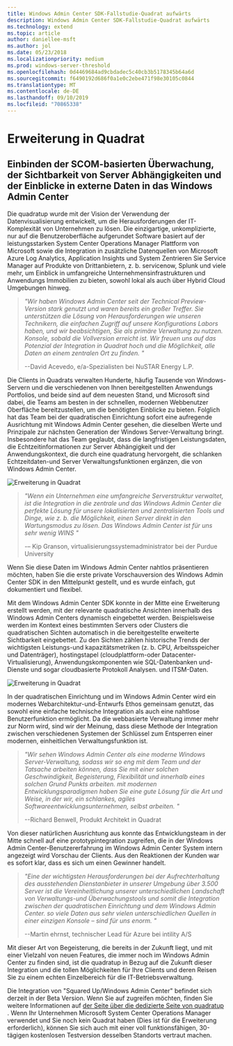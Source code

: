 ```yaml
---
title: Windows Admin Center SDK-Fallstudie-Quadrat aufwärts
description: Windows Admin Center SDK-Fallstudie-Quadrat aufwärts
ms.technology: extend
ms.topic: article
author: daniellee-msft
ms.author: jol
ms.date: 05/23/2018
ms.localizationpriority: medium
ms.prod: windows-server-threshold
ms.openlocfilehash: 0d4469684ad9cbdadec5c40cb3b5178345b64a6d
ms.sourcegitcommit: f6490192d686f0a1e0c2ebe471f98e30105c0844
ms.translationtype: MT
ms.contentlocale: de-DE
ms.lasthandoff: 09/10/2019
ms.locfileid: "70865338"
---
```

# <a name="squared-up-extension"></a>Erweiterung in Quadrat

## <a name="bringing-scom-based-monitoring-server-dependency-visibility-and-external-data-insights-into-windows-admin-center"></a>Einbinden der SCOM-basierten Überwachung, der Sichtbarkeit von Server Abhängigkeiten und der Einblicke in externe Daten in das Windows Admin Center

Die quadratup wurde mit der Vision der Verwendung der Datenvisualisierung entwickelt, um die Herausforderungen der IT-Komplexität von Unternehmen zu lösen. Die einzigartige, unkomplizierte, nur auf die Benutzeroberfläche aufgerundet Software basiert auf der leistungsstarken System Center Operations Manager Plattform von Microsoft sowie die Integration in zusätzliche Datenquellen von Microsoft Azure Log Analytics, Application Insights und System Zentrieren Sie Service Manager auf Produkte von Drittanbietern, z. b. servicenow, Splunk und viele mehr, um Einblick in umfangreiche Unternehmensinfrastrukturen und Anwendungs Immobilien zu bieten, sowohl lokal als auch über Hybrid Cloud Umgebungen hinweg.

> <cite>"Wir haben Windows Admin Center seit der Technical Preview-Version stark genutzt und waren bereits ein großer Treffer. Sie unterstützen die Lösung von Herausforderungen wie unseren Technikern, die einfachen Zugriff auf unsere Konfigurations Labors haben, und wir beabsichtigen, Sie als primäre Verwaltung zu nutzen. Konsole, sobald die Vollversion erreicht ist. Wir freuen uns auf das Potenzial der Integration in Quadrat hoch und die Möglichkeit, alle Daten an einem zentralen Ort zu finden. "</cite>
>
> --David Acevedo, e/a-Spezialisten bei NuSTAR Energy L.P.

Die Clients in Quadrats verwalten Hunderte, häufig Tausende von Windows-Servern und die verschiedenen von Ihnen bereitgestellten Anwendungs Portfolios, und beide sind auf dem neuesten Stand, und Microsoft sind dabei, die Teams am besten in der schnellen, modernen Webbenutzer Oberfläche bereitzustellen, um die benötigten Einblicke zu bieten. Folglich hat das Team bei der quadratischen Einrichtung sofort eine aufregende Ausrichtung mit Windows Admin Center gesehen, die dieselben Werte und Prinzipale zur nächsten Generation der Windows Server-Verwaltung bringt. Insbesondere hat das Team geglaubt, dass die langfristigen Leistungsdaten, die Echtzeitinformationen zur Server Abhängigkeit und der Anwendungskontext, die durch eine quadratung hervorgeht, die schlanken Echtzeitdaten-und Server Verwaltungsfunktionen ergänzen, die von Windows Admin Center.

![Erweiterung in Quadrat](../../media/extend-case-study-squared-up/squared-up-1.png)

> <cite>"Wenn ein Unternehmen eine umfangreiche Serverstruktur verwaltet, ist die Integration in die zentrale und das Windows Admin Center die perfekte Lösung für unsere lokalisierten und zentralisierten Tools und Dinge, wie z. b. die Möglichkeit, einen Server direkt in den Wartungsmodus zu lösen. Das Windows Admin Center ist für uns sehr wenig WINS "</cite>
>
> -– Kip Granson, virtualisierungssystemadministrator bei der Purdue University

Wenn Sie diese Daten im Windows Admin Center nahtlos präsentieren möchten, haben Sie die erste private Vorschauversion des Windows Admin Center SDK in den Mittelpunkt gestellt, und es wurde einfach, gut dokumentiert und flexibel.

Mit dem Windows Admin Center SDK konnte in der Mitte eine Erweiterung erstellt werden, mit der relevante quadratische Ansichten innerhalb des Windows Admin Centers dynamisch eingebettet werden. Beispielsweise werden im Kontext eines bestimmten Servers oder Clusters die quadratischen Sichten automatisch in die bereitgestellte erweiterte Sichtbarkeit eingebettet. Zu den Sichten zählen historische Trends der wichtigsten Leistungs-und kapazitätsmetriken (z. b. CPU, Arbeitsspeicher und Datenträger), hostingstapel (cloudplattform-oder Datacenter-Virtualisierung), Anwendungskomponenten wie SQL-Datenbanken und-Dienste und sogar cloudbasierte Protokoll Analysen. und ITSM-Daten.

![Erweiterung in Quadrat](../../media/extend-case-study-squared-up/squared-up-2.png)

In der quadratischen Einrichtung und im Windows Admin Center wird ein modernes Webarchitektur-und-Entwurfs Ethos gemeinsam genutzt, das sowohl eine einfache technische Integration als auch eine nahtlose Benutzerfunktion ermöglicht. Da die webbasierte Verwaltung immer mehr zur Norm wird, sind wir der Meinung, dass diese Methode der Integration zwischen verschiedenen Systemen der Schlüssel zum Entsperren einer modernen, einheitlichen Verwaltungsfunktion ist.

> <cite>"Wir sehen Windows Admin Center als eine moderne Windows Server-Verwaltung, sodass wir so eng mit dem Team und der Tatsache arbeiten können, dass Sie mit einer solchen Geschwindigkeit, Begeisterung, Flexibilität und innerhalb eines solchen Grund Punkts arbeiten. mit modernen Entwicklungsparadigmen haben Sie eine gute Lösung für die Art und Weise, in der wir, ein schlankes, agiles Softwareentwicklungsunternehmen, selbst arbeiten. "</cite>
>
> --Richard Benwell, Produkt Architekt in Quadrat

Von dieser natürlichen Ausrichtung aus konnte das Entwicklungsteam in der Mitte schnell auf eine prototypintegration zugreifen, die in der Windows Admin Center-Benutzererfahrung im Windows Admin Center System intern angezeigt wird Vorschau der Clients. Aus den Reaktionen der Kunden war es sofort klar, dass es sich um einen Gewinner handelt.

> <cite>"Eine der wichtigsten Herausforderungen bei der Aufrechterhaltung des ausstehenden Dienstanbieter in unserer Umgebung über 3.500 Server ist die Vereinheitlichung unserer unterschiedlichen Landschaft von Verwaltungs-und Überwachungstools und somit die Integration zwischen der quadratischen Einrichtung und dem Windows Admin Center. so viele Daten aus sehr vielen unterschiedlichen Quellen in einer einzigen Konsole – sind für uns enorm. "</cite>
>
> --Martin ehrnst, technischer Lead für Azure bei intility A/S

Mit dieser Art von Begeisterung, die bereits in der Zukunft liegt, und mit einer Vielzahl von neuen Features, die immer noch im Windows Admin Center zu finden sind, ist die quadratup in Bezug auf die Zukunft dieser Integration und die tollen Möglichkeiten für Ihre Clients und deren Reisen Sie zu einem echten Einzelbereich für die IT-Betriebsverwaltung.

Die Integration von "Squared Up/Windows Admin Center" befindet sich derzeit in der Beta Version. Wenn Sie auf zugreifen möchten, finden Sie weitere Informationen auf [der Seite über die dedizierte Seite von quadratup](https://squaredup.com/product/honolulu/windows-admin-center-extension/?utm_source=microsoft-wac&utm_medium=public-relations&utm_campaign=honolulu) . Wenn Ihr Unternehmen Microsoft System Center Operations Manager verwendet und Sie noch kein Quadrat haben (Dies ist für die Erweiterung erforderlich), können Sie sich auch mit einer voll funktionsfähigen, 30-tägigen kostenlosen Testversion desselben Standorts vertraut machen. 
